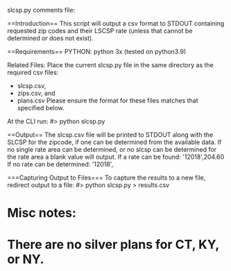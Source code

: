slcsp.py  comments file:

==Introduction==
This script will output a csv format to STDOUT containing requested zip codes and their 
LSCSP rate (unless that cannot be determined or does not exist).

==Requirements==
PYTHON:
python 3x (tested on python3.9)

Related Files:
Place the current slcsp.py file in the same directory as the required csv files:
* slcsp.csv,
* zips.csv, and
* plans.csv 
Please ensure the format for these files matches that specified below.

At the CLI run:
#> python slcsp.py 

==Output==
The slcsp.csv file will be printed to STDOUT along with the SLCSP for the zipcode, if one 
can be determined from the available data.  If no single rate area can be determined, or no 
slcsp can be determined for the rate area a blank value will output.
If a rate can be found:
'12018',204.60
If no rate can be determined:
'12018',

===Capturing Output to Files===
To capture the results to a new file, redirect output to a file:
#> python slcsp.py > results.csv

# #####
# Misc notes:
#  There are no silver plans for CT, KY, or NY.
